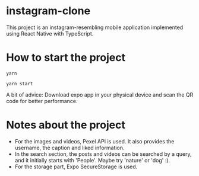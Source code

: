 # instagram-clone

This project is an instagram-resembling mobile application implemented using React Native with TypeScript.

# How to start the project

```yarn```


```yarn start```

A bit of advice: Download expo app in your physical device and scan the QR code for better performance.

# Notes about the project

* For the images and videos, Pexel API is used. It also provides the username, the caption and liked information.
* In the search section, the posts and videos can be searched by a query, and it initially starts with 'People'. Maybe try 'nature' or 'dog' :).
* For the storage part, Expo SecureStorage is used.
